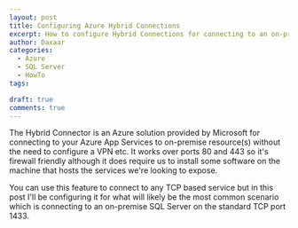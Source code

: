 ```yaml
---
layout: post
title: Configuring Azure Hybrid Connections
excerpt: How to configure Hybrid Connections for connecting to an on-premise SQL Server  
author: Daxaar
categories:
  - Azure
  - SQL Server
  - HowTo
tags:

draft: true
comments: true
---
```


The Hybrid Connector is an Azure solution provided by Microsoft for connecting to your Azure App Services to on-premise resource(s) without the need to configure a VPN etc.  It works over ports 80 and 443 so it's firewall friendly although it does require us to install some software on the machine that hosts the services we're looking to expose.

You can use this feature to connect to any TCP based service but in this post I'll be configuring it for what will likely be the most common scenario which is connecting to an on-premise SQL Server on the standard TCP port 1433.
